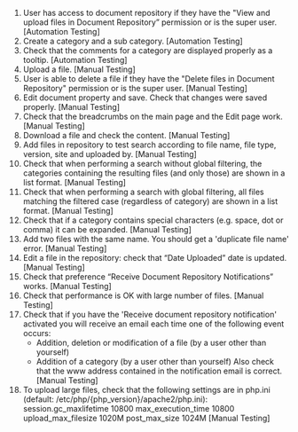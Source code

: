 1. User has access to document repository if they have the "View and upload files in Document Repository” permission or is the super user.
   [Automation Testing]
2. Create a category and a sub category.
   [Automation Testing]
3. Check that the comments for a category are displayed properly as a tooltip.
   [Automation Testing]
4. Upload a file.
   [Manual Testing]
5. User is able to delete a file if they have the "Delete files in Document Repository" permission or is the super user.
   [Manual Testing]
6. Edit document property and save. Check that changes were saved properly.
   [Manual Testing]
7. Check that the breadcrumbs on the main page and the Edit page work.
   [Manual Testing]
8. Download a file and check the content.
   [Manual Testing]
9. Add files in repository to test search according to file name, file type, version, site and uploaded by.
   [Manual Testing]
10. Check that when performing a search without global filtering, the categories
   containing the resulting files (and only those) are shown in a list format. 
   [Manual Testing]
11. Check that when performing a search with global filtering, all files matching the filtered case 
   (regardless of category) are shown in a list format. 
   [Manual Testing]
12. Check that if a category contains special characters (e.g. space, dot or comma) it can be expanded.
   [Manual Testing]
13. Add two files with the same name. You should get a 'duplicate file name' error.
   [Manual Testing]
14. Edit a file in the repository: check that “Date Uploaded” date is updated.
    [Manual Testing]
15. Check that preference “Receive Document Repository Notifications” works.
    [Manual Testing]
16. Check that performance is OK with large number of files.
    [Manual Testing]
17. Check that if you have the 'Receive document repository notification' activated you will receive an email each 
    time one of the following event occurs:
       - Addition, deletion or modification of a file (by a user other than yourself)
       - Addition of a category (by a user other than yourself)
    Also check that the www address contained in the notification email is correct.
    [Manual Testing]
17. To upload large files, check that the following settings are in php.ini (default: /etc/php/{php_version}/apache2/php.ini):
      session.gc_maxlifetime 10800
      max_execution_time  10800
      upload_max_filesize 1020M
      post_max_size   1024M
    [Manual Testing]
